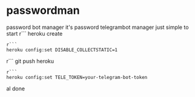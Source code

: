 # passwordman
password bot manager
it's password telegrambot manager
just simple to start
r```
heroku create
```
r```
heroku config:set DISABLE_COLLECTSTATIC=1
```
r```
git push heroku <your-branch-name>
```
r```
heroku config:set TELE_TOKEN=your-telegram-bot-token
```
al done
